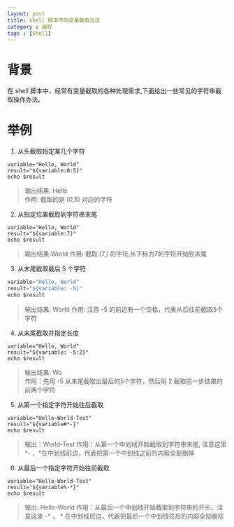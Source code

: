```yaml
---
layout: post
title: shell 脚本不同变量截取方法
category : 编程
tags : [Shell]
---
```


# 背景

在 shell 脚本中，经常有变量截取的各种处理需求,下面给出一些常见的字符串截取操作办法。

# 举例

1. 从头截取指定某几个字符
```commandline
variable="Hello, World"
result="${variable:0:5}"
echo $result
```
>输出结果: Hello  
> 作用: 截取的是 [0,5) 对应的字符

2. 从指定位置截取到字符串末尾
```commandline
variable="Hello, World"
result="${variable:7}"
echo $result
```
>输出结果:World 
> 作用: 截取 [7,] 的字符,从下标为7的字符开始到末尾

3. 从末尾截取最后 5 个字符
```python
variable="Hello, World"
result="${variable: -5}"
echo $result
```
>输出结果: World 
> 作用: 注意 -5 的前边有一个空格，代表从后往前截取5个字符

4. 从末尾截取并指定长度
```commandline
variable="Hello, World"
result="${variable: -5:2}"
echo $result
```
>输出结果: Wo   
> 作用：先用 -5 从末尾截取出最后的5个字符，然后用 2 截取前一步结果的前两个字符

5. 从第一个指定字符开始往后截取
```commandline
variable="Hello-World-Test"
result="${variable#*-}"
echo $result
```
>输出：World-Test 
> 作用：从第一个中划线开始截取到字符串末尾, 注意这里 *- ，*在中划线前边，代表把第一个中划线之前的内容全部删掉

6. 从最后一个指定字符开始往前截取
```commandline
variable="Hello-World-Test"
result="${variable%-*}"
echo $result
```
>输出: Hello-World 
> 作用：从最后一个中划线开始截取到字符串的开头，注意这里 -* ， * 在中划线后边，代表把最后一个中划线往后的内容全部删除
